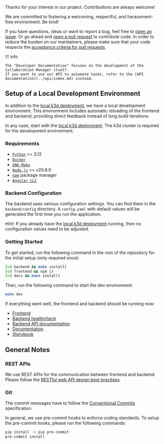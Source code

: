<!--
 ~ SPDX-FileCopyrightText: Copyright DB InfraGO AG and contributors
 ~ SPDX-License-Identifier: Apache-2.0
 -->

Thanks for your interest in our project. Contributions are always welcome!

We are committed to fostering a welcoming, respectful, and harassment-free
environment. Be kind!

If you have questions, ideas or want to report a bug, feel free to
[open an issue](https://github.com/DSD-DBS/capella-collab-manager/issues). Or
go ahead and
[open a pull request](https://github.com/DSD-DBS/capella-collab-manager/pulls)
to contribute code. In order to reduce the burden on our maintainers, please
make sure that your code respects the
[acceptance criteria for pull requests](./pull_requests.md).

!!! info

    The "Developer Documentation" focuses on the development of the Collaboration Manager itself.
    If you want to use our API to automate tasks, refer to the [API documentation](../api/index.md) instead.

## Setup of a Local Development Environment

In addition to the
[local k3d deployment](https://github.com/DSD-DBS/capella-collab-manager#running-locally-with-k3d),
we have a local development environment. This environment includes automatic
reloading of the frontend and backend, providing direct feedback instead of
long build iterations.

In any case, start with the
[local k3d deployment](https://github.com/DSD-DBS/capella-collab-manager#running-locally-with-k3d).
The k3d cluster is required for the development environment.

### Requirements

-   [`Python`](https://www.python.org/) >= 3.12
-   [`Docker`](https://www.docker.com/)
-   [`GNU Make`](https://www.gnu.org/software/make/)
-   [`Node.js`](https://nodejs.org/en) >= v20.8.0
-   [`npm`](https://www.npmjs.com/) package manager
-   [`Angular CLI`](https://angular.dev/tools/cli/setup-local#install-the-angular-cli)

### Backend Configuration

The backend uses various configuration settings. You can find them in the
`backend/config` directory. A `config.yaml` with default values will be
generated the first time you run the application.

_Hint_: If you already have the
[local k3d deployment](https://github.com/DSD-DBS/capella-collab-manager#running-locally-with-k3d)
running, then no configuration values need to be adjusted.

### Getting Started

To get started, run the following command in the root of the repository for the
initial setup (only required once):

```zsh
(cd backend && make install)
(cd frontend && npm i)
(cd docs && make install)
```

Then, run the following command to start the dev environment:

```zsh
make dev
```

If everything went well, the frontend and backend should be running now:

-   [Frontend](http://localhost:4200)
-   [Backend healthcheck](http://localhost:8000/healthcheck)
-   [Backend API documentation](http://localhost:8000/docs)
-   [Documentation](http://localhost:8081)
-   [Storybook](http://localhost:6006)

## General Notes

### REST APIs

We use REST APIs for the communication between frontend and backend. Please
follow the
[RESTful web API design best practises](https://docs.microsoft.com/en-us/azure/architecture/best-practices/api-design).

### Git

The commit messages have to follow the
[Conventional Commits](https://www.conventionalcommits.org/en/v1.0.0/#specification)
specification.

In general, we use pre-commit hooks to enforce coding standards. To setup the
pre-commit hooks, please run the following commands:

```zsh
pip install -U pip pre-commit
pre-commit install
```
